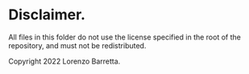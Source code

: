 # Disclaimer.

All files in this folder do not use the license specified in the root of the repository, and must not be redistributed.

Copyright 2022 Lorenzo Barretta.
